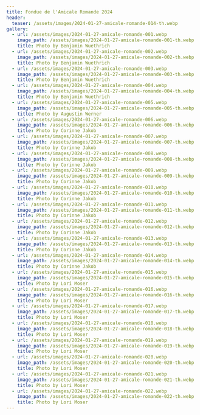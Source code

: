```yaml
---
title: Fondue de l'Amicale Romande 2024
header:
  teaser: /assets/images/2024-01-27-amicale-romande-014-th.webp
gallery:
  - url: /assets/images/2024-01-27-amicale-romande-001.webp
    image_path: /assets/images/2024-01-27-amicale-romande-001-th.webp
    title: Photo by Benjamin Wuethrich
  - url: /assets/images/2024-01-27-amicale-romande-002.webp
    image_path: /assets/images/2024-01-27-amicale-romande-002-th.webp
    title: Photo by Benjamin Wuethrich
  - url: /assets/images/2024-01-27-amicale-romande-003.webp
    image_path: /assets/images/2024-01-27-amicale-romande-003-th.webp
    title: Photo by Benjamin Wuethrich
  - url: /assets/images/2024-01-27-amicale-romande-004.webp
    image_path: /assets/images/2024-01-27-amicale-romande-004-th.webp
    title: Photo by Benjamin Wuethrich
  - url: /assets/images/2024-01-27-amicale-romande-005.webp
    image_path: /assets/images/2024-01-27-amicale-romande-005-th.webp
    title: Photo by Augustin Werner
  - url: /assets/images/2024-01-27-amicale-romande-006.webp
    image_path: /assets/images/2024-01-27-amicale-romande-006-th.webp
    title: Photo by Corinne Jakob
  - url: /assets/images/2024-01-27-amicale-romande-007.webp
    image_path: /assets/images/2024-01-27-amicale-romande-007-th.webp
    title: Photo by Corinne Jakob
  - url: /assets/images/2024-01-27-amicale-romande-008.webp
    image_path: /assets/images/2024-01-27-amicale-romande-008-th.webp
    title: Photo by Corinne Jakob
  - url: /assets/images/2024-01-27-amicale-romande-009.webp
    image_path: /assets/images/2024-01-27-amicale-romande-009-th.webp
    title: Photo by Corinne Jakob
  - url: /assets/images/2024-01-27-amicale-romande-010.webp
    image_path: /assets/images/2024-01-27-amicale-romande-010-th.webp
    title: Photo by Corinne Jakob
  - url: /assets/images/2024-01-27-amicale-romande-011.webp
    image_path: /assets/images/2024-01-27-amicale-romande-011-th.webp
    title: Photo by Corinne Jakob
  - url: /assets/images/2024-01-27-amicale-romande-012.webp
    image_path: /assets/images/2024-01-27-amicale-romande-012-th.webp
    title: Photo by Corinne Jakob
  - url: /assets/images/2024-01-27-amicale-romande-013.webp
    image_path: /assets/images/2024-01-27-amicale-romande-013-th.webp
    title: Photo by Corinne Jakob
  - url: /assets/images/2024-01-27-amicale-romande-014.webp
    image_path: /assets/images/2024-01-27-amicale-romande-014-th.webp
    title: Photo by Corinne Jakob
  - url: /assets/images/2024-01-27-amicale-romande-015.webp
    image_path: /assets/images/2024-01-27-amicale-romande-015-th.webp
    title: Photo by Lori Moser
  - url: /assets/images/2024-01-27-amicale-romande-016.webp
    image_path: /assets/images/2024-01-27-amicale-romande-016-th.webp
    title: Photo by Lori Moser
  - url: /assets/images/2024-01-27-amicale-romande-017.webp
    image_path: /assets/images/2024-01-27-amicale-romande-017-th.webp
    title: Photo by Lori Moser
  - url: /assets/images/2024-01-27-amicale-romande-018.webp
    image_path: /assets/images/2024-01-27-amicale-romande-018-th.webp
    title: Photo by Lori Moser
  - url: /assets/images/2024-01-27-amicale-romande-019.webp
    image_path: /assets/images/2024-01-27-amicale-romande-019-th.webp
    title: Photo by Lori Moser
  - url: /assets/images/2024-01-27-amicale-romande-020.webp
    image_path: /assets/images/2024-01-27-amicale-romande-020-th.webp
    title: Photo by Lori Moser
  - url: /assets/images/2024-01-27-amicale-romande-021.webp
    image_path: /assets/images/2024-01-27-amicale-romande-021-th.webp
    title: Photo by Lori Moser
  - url: /assets/images/2024-01-27-amicale-romande-022.webp
    image_path: /assets/images/2024-01-27-amicale-romande-022-th.webp
    title: Photo by Lori Moser
---
```

